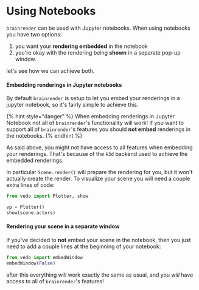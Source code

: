 # Using Notebooks

`brainrender` can be used with Jupyter notebooks. When using notebooks you have two options:

1. you want your **rendering embedded** in the notebook
2. you're okay with the rendering being **shown** in a separate pop-up window.

let's see how we can achieve both. 



#### Embedding renderings in Jupyter notebooks

By default `brainrender` is setup to let you embed your renderings in a jupyter notebook, so it's fairly simple to achieve this. 

{% hint style="danger" %}
When embedding renderings in Jupyter Notebook not all of `brainrender`'s functionality will work! If you want to support all of `brainrender`'s features you should **not embed** renderings in the notebooks.
{% endhint %}

As said above, you might not have access to all features when embedding your renderings. That's because of the `k3d` backend used to achieve the embedded renderings. 

In particular `Scene.render()` will prepare the rendering for you, but it won't actually create the render. To visualize your scene you will need a couple extra lines of code:

```python
from vedo import Plotter, show

vp = Plotter()
show(scene.actors)
```



#### Rendering your scene in a separate window

If you've decided to **not** embed your scene in the notebook, then you just need to add a couple lines at the beginning of your notebook:

```python
from vedo import embedWindow
embedWindow(False) 
```

after this everything will work exactly the same as usual, and you _will_ have access to all of `brainrender`'s features!

